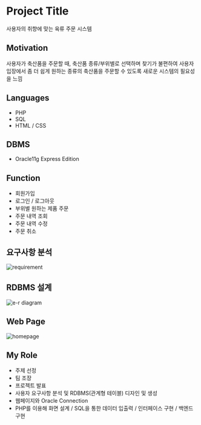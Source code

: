 # Project Title

사용자의 취향에 맞는 육류 주문 시스템

## Motivation

사용자가 축산품을 주문할 때, 축산품 종류/부위별로 선택하며 찾기가 불편하여 사용자 입장에서 좀 더 쉽게
원하는 종류의 축산품을 주문할 수 있도록 새로운 시스템의 필요성을 느낌

## Languages

+ PHP
+ SQL
+ HTML / CSS

## DBMS

+ Oracle11g Express Edition

## Function

+ 회원가입
+ 로그인 / 로그아웃
+ 부위별 원하는 제품 주문
+ 주문 내역 조회
+ 주문 내역 수정
+ 주문 취소

## 요구사항 분석

![requirement](https://user-images.githubusercontent.com/73628812/151691330-28b1c8cb-d6cf-491b-90c1-c0c9aa029625.PNG)

## RDBMS 설계

![e-r diagram](https://user-images.githubusercontent.com/73628812/151691417-2d769956-afd8-4fbe-9196-9311737fe5ba.PNG)

## Web Page

![homepage](https://user-images.githubusercontent.com/73628812/151694801-25a898ef-b125-4c44-8a8d-0c6ad972ed8d.PNG)

## My Role

+ 주제 선정
+ 팀 조장
+ 프로젝트 발표
+ 사용자 요구사항 분석 및 RDBMS(관계형 테이블) 디자인 및 생성
+ 웹페이지와 Oracle Connection
+ PHP를 이용해 화면 설계 / SQL을 통한 데이터 입출력 / 인터페이스 구현 / 백엔드 구현



